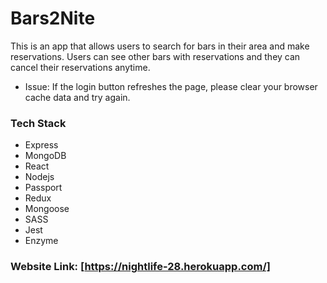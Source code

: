 # Bars2Nite

This is an app that allows users to search for bars in their area and make reservations. Users can see other bars with reservations and they can cancel their reservations anytime.

- Issue: If the login button refreshes the page, please clear your browser cache data and try again.

### Tech Stack

- Express
- MongoDB
- React
- Nodejs
- Passport
- Redux
- Mongoose
- SASS
- Jest
- Enzyme

### Website Link: [https://nightlife-28.herokuapp.com/]
